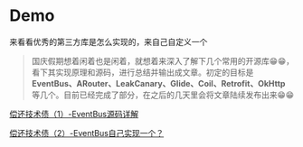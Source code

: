 # Demo
来看看优秀的第三方库是怎么实现的，来自己自定义一个

> 国庆假期想着闲着也是闲着，就想着来深入了解下几个常用的开源库😁😁，看下其实现原理和源码，进行总结并输出成文章。初定的目标是 **EventBus、ARouter、LeakCanary、Glide、Coil、Retrofit、OkHttp** 等几个。目前已经完成了部分，在之后的几天里会将文章陆续发布出来😁😁

[偿还技术债（1）-EventBus源码详解](https://juejin.im/post/6881265680465788936)

[偿还技术债（2）-EventBus自己实现一个？](https://juejin.im/post/6881808026647396366)
